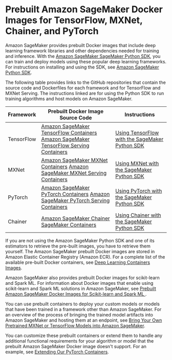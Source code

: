 # Prebuilt Amazon SageMaker Docker Images for TensorFlow, MXNet, Chainer, and PyTorch<a name="pre-built-containers-frameworks-deep-learning"></a>

Amazon SageMaker provides prebuilt Docker images that include deep learning framework libraries and other dependencies needed for training and inference\. With the [Amazon SageMaker SageMaker Python SDK](https://github.com/aws/sagemaker-python-sdk#installing-the-sagemaker-python-sdk), you can train and deploy models using these popular deep learning frameworks\. For instructions on installing and using the SDK, see [Amazon SageMaker Python SDK](https://github.com/aws/sagemaker-python-sdk#installing-the-sagemaker-python-sdk)\. 

The following table provides links to the GitHub repositories that contain the source code and Dockerfiles for each framework and for TensorFlow and MXNet Serving\. The instructions linked are for using the Python SDK to run training algorithms and host models on Amazon SageMaker\.


| Framework | Prebuilt Docker Image Source Code | Instructions | 
| --- | --- | --- | 
| TensorFlow |  [Amazon SageMaker TensorFlow Containers](https://github.com/aws/sagemaker-tensorflow-container) [Amazon SageMaker TensorFlow Serving Containers](https://github.com/aws/sagemaker-tensorflow-serving-container)  |  [Using TensorFlow with the SageMaker Python SDK](https://sagemaker.readthedocs.io/en/stable/using_tf.html)  | 
| MXNet |  [Amazon SageMaker MXNet Containers](https://github.com/aws/sagemaker-mxnet-container) [Amazon SageMaker MXNet Serving Containers](https://github.com/aws/sagemaker-mxnet-serving-container)  |  [Using MXNet with the SageMaker Python SDK](https://sagemaker.readthedocs.io/en/stable/using_mxnet.html)  | 
| PyTorch |  [Amazon SageMaker PyTorch Containers](https://github.com/aws/sagemaker-python-sdk#pytorch-sagemaker-estimators) [Amazon SageMaker PyTorch Serving Containers](https://github.com/aws/sagemaker-pytorch-serving-container)  |  [Using PyTorch with the SageMaker Python SDK](https://sagemaker.readthedocs.io/en/stable/using_pytorch.html)  | 
| Chainer |  [Amazon SageMaker Chainer SageMaker Containers](https://github.com/aws/sagemaker-chainer-container)  |  [Using Chainer with the SageMaker Python SDK](https://sagemaker.readthedocs.io/en/stable/using_chainer.html)  | 

If you are not using the Amazon SageMaker Python SDK and one of its estimators to retrieve the pre\-built images, you have to retrieve them yourself\. The Amazon SageMaker prebuilt Docker images are stored in Amazon Elastic Container Registry \(Amazon ECR\)\. For a complete list of the available pre\-built Docker containers, see [Deep Learning Containers Images](https://docs.aws.amazon.com/dlami/latest/devguide/deep-learning-containers-images.html)\.

Amazon SageMaker also provides prebuilt Docker images for scikit\-learn and Spark ML\. For information about Docker images that enable using scikit\-learn and Spark ML solutions in Amazon SageMaker, see [Prebuilt Amazon SageMaker Docker Images for Scikit\-learn and Spark ML ](pre-built-docker-containers-frameworks.md)\.

You can use prebuilt containers to deploy your custom models or models that have been trained in a framework other than Amazon SageMaker\. For an overview of the process of bringing the trained model artifacts into Amazon SageMaker and hosting them at an endpoint, see [Bring Your Own Pretrained MXNet or TensorFlow Models into Amazon SageMaker](https://aws.amazon.com/blogs/machine-learning/bring-your-own-pre-trained-mxnet-or-tensorflow-models-into-amazon-sagemaker/)\.

You can customize these prebuilt containers or extend them to handle any additional functional requirements for your algorithm or model that the prebuilt Amazon SageMaker Docker image doesn't support\. For an example, see [Extending Our PyTorch Containers](https://github.com/awslabs/amazon-sagemaker-examples/blob/master/advanced_functionality/pytorch_extending_our_containers/pytorch_extending_our_containers.ipynb)\. 